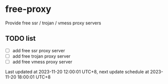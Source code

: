 
# free-proxy
Provide free ssr / trojan / vmess proxy servers


## TODO list
- [ ] add free ssr proxy server
- [ ] add free trojan proxy server
- [ ] add free vmess proxy server

Last updated at 2023-11-20 12:00:01 UTC+8, next update schedule at 2023-11-20 18:00:01 UTC+8

